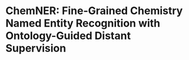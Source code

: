# ChemNER: Fine-Grained Chemistry Named Entity Recognition with Ontology-Guided Distant Supervision

